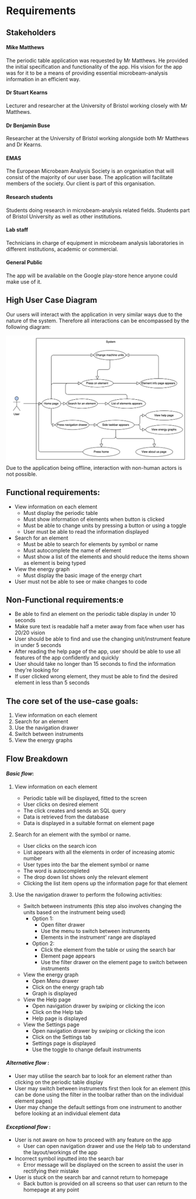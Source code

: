 # **Requirements**

## Stakeholders

#### Mike Matthews
The periodic table application was requested by Mr Matthews. He provided the initial specification and functionality of the app. His vision for the app was for it to be a means of providing essential microbeam-analysis information in an efficient way.

#### Dr Stuart Kearns
Lecturer and researcher at the University of Bristol working closely with Mr Matthews.

#### Dr Benjamin Buse
Researcher at the University of Bristol working alongside both Mr Matthews and Dr Kearns.

#### EMAS
The European Microbeam Analysis Society is an organisation that will consist of the majority of our user base. The application will facilitate members of the society. Our client is part of this organisation.


#### Research students
Students doing research in microbeam-analysis related fields. Students part of Bristol University as well as other institutions.

#### Lab staff
Technicians in charge of equipment in microbeam analysis laboratories in different institutions, academic or commercial.

#### General Public
The app will be available on the Google play-store hence anyone could make use of it.

## High User Case Diagram
Our users will interact with the application in very similar ways due to the nature of the system. Therefore  all interactions can be encompassed by the following diagram:

![usercase](images/usercase2.png "usercase")
Due to the application being offline, interaction with non-human actors is  not possible.

## Functional requirements:
* View information on each element
    * Must display the periodic table
    * Must show information of elements when button is clicked
    * Must be able to change units by pressing a button or using a toggle
    * User must be able to read the information displayed
* Search for an element
    * Must be able to search for elements by symbol or name
    * Must autocomplete the name of element
    * Must show a list of the elements and should reduce the items shown as element is being typed
* View the energy graph
    * Must display the basic image of the energy chart
* User must not be able to see or make changes to code

## Non-Functional requirements:e
* Be able to find an element on the periodic table display in under 10 seconds
* Make sure text is readable half a meter away from face when user has 20/20 vision
* User should be able to find and use the changing unit/instrument feature in under 5 seconds
* After reading the help page of the app, user should be able to use all features of the app confidently and quickly
* User should take no longer than 15 seconds to find the information they're looking for
* If user clicked wrong element, they must be able to find the desired element in less than 5 seconds

## The core set of the use-case goals:
1. View information on each element
1. Search for an element
1. Use the navigation drawer
1. Switch between instruments
1. View the energy graphs

##  Flow Breakdown
#### _Basic flow_:
1. View information on each element
    - Periodic table will be displayed, fitted to the screen
    - User clicks on desired element
    - The click creates and sends an SQL query
    - Data is retrieved from the database
    - Data is displayed in a suitable format on element page

2. Search for an element with the symbol or name.  
    - User clicks on the search icon  
    - List appears with all the elements in order of increasing atomic number  
    - User types into the bar the element symbol or name  
    - The word is autocompleted  
    - The drop down list shows only the relevant element  
    - Clicking the list item opens up the information page for that element

3. Use the navigation drawer to perform the following activities:
    * Switch between instruments  (this step also involves changing the units based on the instrument being used)
        - Option 1:
            * Open filter drawer
            * Use the menu to switch between instruments
            * Elements in the instrument' range are displayed
        - Option 2:
            * Click the element from the table or using the search bar
            * Element page appears
            * Use the filter drawer on the element page to switch between instruments
    * View the energy graph
        * Open Menu drawer
        * Click on the energy graph tab
        * Graph is displayed
    * View the Help page
        * Open navigation drawer by swiping or clicking the icon
        * Click on the Help tab
        * Help page is displayed
    * View the Settings page
        * Open navigation drawer by swiping or clicking the icon
        * Click on the Settings tab
        * Settings page is displayed
        * Use the toggle to change default instruments

#### _Alternative flow_ :
* User may utilise the search bar to look for an element rather than clicking on the periodic table display
* User may switch between instruments first then look for an element (this can be done using the filter in the toolbar rather than on the individual element pages)
* User may change the default settings from one instrument to another before looking at an individual element data

#### _Exceptional flow_ :
* User is not aware on how to proceed with any feature on the app
    * User can open navigation drawer and use the Help tab to understand the layout/workings of the app
* Incorrect symbol inputted into the search bar
    * Error message will be displayed on the screen to assist the user in rectifying their mistake
* User is stuck on the search bar and cannot return to homepage
    * Back button is provided on all screens so that user can return to the homepage at any point
